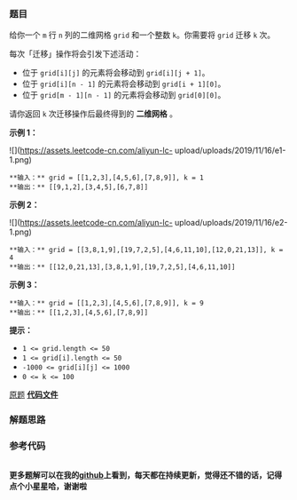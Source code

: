 ### 题目
给你一个 `m` 行 `n` 列的二维网格 `grid` 和一个整数 `k`。你需要将 `grid` 迁移 `k` 次。

每次「迁移」操作将会引发下述活动：

  * 位于 `grid[i][j]` 的元素将会移动到 `grid[i][j + 1]`。
  * 位于 `grid[i][n - 1]` 的元素将会移动到 `grid[i + 1][0]`。
  * 位于 `grid[m - 1][n - 1]` 的元素将会移动到 `grid[0][0]`。

请你返回 `k` 次迁移操作后最终得到的 **二维网格** 。



**示例 1：**

![](https://assets.leetcode-cn.com/aliyun-lc-
upload/uploads/2019/11/16/e1-1.png)

    
    
    **输入：** grid = [[1,2,3],[4,5,6],[7,8,9]], k = 1
    **输出：** [[9,1,2],[3,4,5],[6,7,8]]
    

**示例 2：**

![](https://assets.leetcode-cn.com/aliyun-lc-
upload/uploads/2019/11/16/e2-1.png)

    
    
    **输入：** grid = [[3,8,1,9],[19,7,2,5],[4,6,11,10],[12,0,21,13]], k = 4
    **输出：** [[12,0,21,13],[3,8,1,9],[19,7,2,5],[4,6,11,10]]
    

**示例 3：**

    
    
    **输入：** grid = [[1,2,3],[4,5,6],[7,8,9]], k = 9
    **输出：** [[1,2,3],[4,5,6],[7,8,9]]
    



**提示：**

  * `1 <= grid.length <= 50`
  * `1 <= grid[i].length <= 50`
  * `-1000 <= grid[i][j] <= 1000`
  * `0 <= k <= 100`

[原题](https://leetcode-cn.com/problems/shift-2d-grid/)    **[代码文件]()**


### 解题思路




### 参考代码

```go


```




**更多题解可以在我的[github](https://github.com/LZH139/leetcode_Go)上看到，每天都在持续更新，觉得还不错的话，记得点个小星星哈，谢谢啦**
